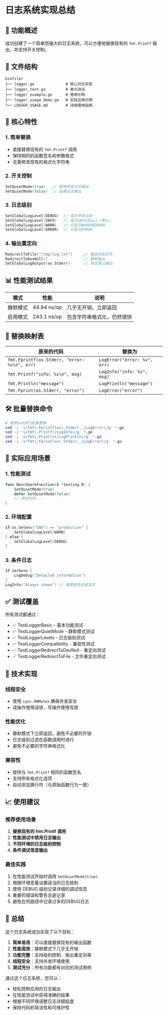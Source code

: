 # 日志系统实现总结

## 🎯 功能概述

成功创建了一个简单而强大的日志系统，可以方便地替换现有的 `fmt.Printf` 输出，并支持开关控制。

## 📁 文件结构

```
binfile/
├── logger.go              # 核心日志实现
├── logger_test.go         # 单元测试
├── logger_example.go      # 使用示例
├── logger_usage_demo.go   # 实际应用示例
└── LOGGER_USAGE.md        # 详细使用指南
```

## 🚀 核心特性

### 1. 简单替换
- 直接替换现有的 `fmt.Printf` 调用
- 保持相同的函数签名和参数格式
- 无需修改现有的格式化字符串

### 2. 开关控制
```go
SetQuietMode(true)   // 禁用所有日志输出
SetQuietMode(false)  // 启用日志输出
```

### 3. 日志级别
```go
SetGlobalLogLevel(DEBUG)  // 显示所有日志
SetGlobalLogLevel(INFO)   // 显示INFO及以上（默认）
SetGlobalLogLevel(WARN)   // 只显示WARN和ERROR
SetGlobalLogLevel(ERROR)  // 只显示ERROR
```

### 4. 输出重定向
```go
RedirectToFile("/tmp/log.txt")     // 重定向到文件
RedirectToDevNull()                // 静默输出
SetGlobalLogOutput(os.Stderr)      // 恢复默认输出
```

## 📊 性能测试结果

| 模式 | 性能 | 说明 |
|------|------|------|
| 静默模式 | 44.94 ns/op | 几乎无开销，立即返回 |
| 启用模式 | 243.1 ns/op | 包含字符串格式化，仍然很快 |

## 🔄 替换映射表

| 原来的代码 | 替换为 |
|-----------|--------|
| `fmt.Fprintf(os.Stderr, "error: %v\n", err)` | `LogError("error: %v", err)` |
| `fmt.Printf("info: %s\n", msg)` | `LogInfo("info: %s", msg)` |
| `fmt.Println("message")` | `LogPrintln("message")` |
| `fmt.Fprint(os.Stderr, "error")` | `LogError("error")` |

## 🛠️ 批量替换命令

```bash
# 使用sed进行批量替换
sed -i 's/fmt\.Fprintf(os\.Stderr, /LogError(/g' *.go
sed -i 's/fmt\.Printf(/LogInfo(/g' *.go
sed -i 's/fmt\.Println(/LogPrintln(/g' *.go
sed -i 's/fmt\.Fprint(os\.Stderr, /LogError(/g' *.go
```

## 🎯 实际应用场景

### 1. 性能测试
```go
func BenchmarkFunction(b *testing.B) {
    SetQuietMode(true)
    defer SetQuietMode(false)
    // 测试代码...
}
```

### 2. 环境配置
```go
if os.Getenv("ENV") == "production" {
    SetGlobalLogLevel(WARN)
} else {
    SetGlobalLogLevel(DEBUG)
}
```

### 3. 条件日志
```go
if verbose {
    LogDebug("Detailed information")
}
LogInfo("Always shown") // 重要信息总是显示
```

## ✅ 测试覆盖

所有测试都通过：
- ✅ TestLoggerBasic - 基本功能测试
- ✅ TestLoggerQuietMode - 静默模式测试
- ✅ TestLoggerLevels - 日志级别测试
- ✅ TestLoggerCompatibility - 兼容性测试
- ✅ TestLoggerRedirectToDevNull - 重定向测试
- ✅ TestLoggerRedirectToFile - 文件重定向测试

## 🔧 技术实现

### 线程安全
- 使用 `sync.RWMutex` 确保并发安全
- 读操作使用读锁，写操作使用写锁

### 性能优化
- 静默模式下立即返回，避免不必要的开销
- 日志级别过滤在函数调用时进行
- 避免不必要的字符串格式化

### 兼容性
- 提供与 `fmt.Printf` 相同的函数签名
- 支持所有格式化选项
- 自动添加换行符（与原始函数行为一致）

## 📈 使用建议

### 推荐使用场景
1. **替换现有的 fmt.Printf 调用**
2. **性能测试中禁用日志输出**
3. **不同环境的日志级别控制**
4. **条件调试信息输出**

### 最佳实践
1. 在性能测试开始时调用 `SetQuietMode(true)`
2. 根据环境变量设置适当的日志级别
3. 使用 DEBUG 级别记录详细的调试信息
4. 重要的错误和警告总是记录
5. 避免在热路径中记录过多的DEBUG日志

## 🎉 总结

这个日志系统成功实现了以下目标：

1. **简单易用**：可以直接替换现有的输出函数
2. **性能高效**：静默模式下几乎无开销
3. **功能完整**：支持级别控制、输出重定向等
4. **线程安全**：支持并发环境使用
5. **测试充分**：所有功能都有对应的测试用例

通过这个日志系统，您可以：
- 轻松控制应用的日志输出
- 在性能测试中获得准确的结果
- 根据不同环境调整日志详细程度
- 保持代码的简洁性和可维护性
